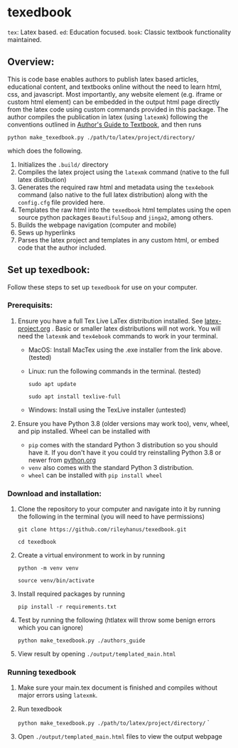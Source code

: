 # texedbook

`tex`: Latex based. `ed`: Education focused. `book`: Classic textbook functionality maintained.

## Overview:
This is code base enables authors to publish latex based articles, educational content, and textbooks online without the need to learn html, css, and javascript. Most importantly, any website element (e.g. iframe or custom html element) can be embedded in the output html page directly from the latex code using custom commands provided in this package. The author compiles the publication in latex (using `latexmk`) following the conventions outlined in [Author's Guide to Textbook](./authors_guide/main.pdf), and then runs

`python make_texedbook.py ./path/to/latex/project/directory/`

which does the following.

1. Initializes the `.build/` directory
1. Compiles the latex project using the `latexmk` command (native to the full latex distibution)
1. Generates the required raw html and metadata using the `tex4ebook` command (also native to the full latex distribution) along with the `config.cfg` file provided here.
1. Templates the raw html into the `texedbook` html templates using the open source python packages `BeautifulSoup` and `jinga2`, among others.
1. Builds the webpage navigation (computer and mobile)
1. Sews up hyperlinks
1. Parses the latex project and templates in any custom html, or embed code that the author included.

## Set up texedbook:
Follow these steps to set up `texedbook` for use on your computer.

### Prerequisits:
1. Ensure you have a full Tex Live LaTex distribution installed. See [latex-project.org](https://www.latex-project.org/get/) . Basic or smaller latex distributions will not work. You will need the `latexmk` and `tex4ebook` commands to work in your terminal.

   - MacOS: Install MacTex using the .exe installer from the link above. (tested)

   - Linux: run the following commands in the terminal. (tested)

        `sudo apt update`

        `sudo apt install texlive-full`

   - Windows: Install using the TexLive installer (untested)

1. Ensure you have Python 3.8 (older versions may work too), venv, wheel, and pip installed. Wheel can be installed with 

    - `pip` comes with the standard Python 3 distribution so you should have it. If you don't have it you could try reinstalling Python 3.8 or newer from [python.org](https://www.python.org/)
    - `venv` also comes with the standard Python 3 distribution.
    - `wheel` can be installed with `pip install wheel`

### Download and installation:

1. Clone the repository to your computer and navigate into it by running the following in the terminal (you will need to have permissions)

    `git clone https://github.com/rileyhanus/texedbook.git`

    `cd texedbook`

1. Create a virtual environment to work in by running

    `python -m venv venv`

    `source venv/bin/activate`

1. Install required packages by running

    `pip install -r requirements.txt`

1. Test by running the following (htlatex will throw some benign errors which you can ignore)

    `python make_texedbook.py ./authors_guide`

1. View result by opening `./output/templated_main.html`


### Running texedbook
1. Make sure your main.tex document is finished and compiles without major errors using `latexmk`. 

1. Run texedbook

    `python make_texedbook.py ./path/to/latex/project/directory/`
`
 
1. Open `./output/templated_main.html` files to view the output webpage

    